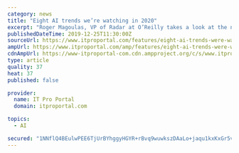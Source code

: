 ```yaml
---
category: news
title: "Eight AI trends we’re watching in 2020"
excerpt: "Roger Magoulas, VP of Radar at O’Reilly takes a look at the new developments in automation, hardware, tools, model development, and more that will shape (or accelerate) AI in 2020. We see the AI space poised for an acceleration in adoption, driven by more sophisticated AI models being put in production, specialised hardware that increases AI ..."
publishedDateTime: 2019-12-25T11:30:00Z
sourceUrl: https://www.itproportal.com/features/eight-ai-trends-were-watching-in-2020/
ampUrl: https://www.itproportal.com/amp/features/eight-ai-trends-were-watching-in-2020/
cdnAmpUrl: https://www-itproportal-com.cdn.ampproject.org/c/s/www.itproportal.com/amp/features/eight-ai-trends-were-watching-in-2020/
type: article
quality: 37
heat: 37
published: false

provider:
  name: IT Pro Portal
  domain: itproportal.com

topics:
  - AI

secured: "1NNflQ4BEulwPEE6TjUrBYhggyHGYR+rBvq9wuwkszDAaLo+jaqu1kxKxGr5vMk15OwHNTODa9XrSf/DoddShjlHLr4xiQl7aru9CF9z/wGW4BPlokuG+7Uq2nWcSQmN5m8MxGBsJVI+KILgse3B3WjtBnv78OB2391+6rygbk0Glkn7mpCPEp4ELQAsUD28Mp9+wjPsRHgsx52nFybEByIMSIRW2yceMIunGUtAdZjAojHYxJ3g+ijgdxuPWwFeUI748wE51IryKD9iOzIVjQ==;c9XgqNgq1fu7PSq7mXs6Ww=="
---
```


